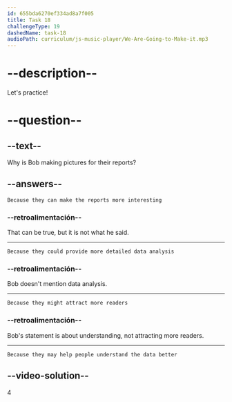 ```yaml
---
id: 655bda6270ef334ad8a7f005
title: Task 18
challengeType: 19
dashedName: task-18
audioPath: curriculum/js-music-player/We-Are-Going-to-Make-it.mp3
---
```


<!--
AUDIO REFERENCE: 
Bob: Interesting! I'm making pictures with our data for our reports. We think it may help people understand better.
-->

# --description--

Let's practice!

# --question--

## --text--

Why is Bob making pictures for their reports?

## --answers--

`Because they can make the reports more interesting`

### --retroalimentación--

That can be true, but it is not what he said.

---

`Because they could provide more detailed data analysis`

### --retroalimentación--

Bob doesn't mention data analysis.

---

`Because they might attract more readers`

### --retroalimentación--

Bob's statement is about understanding, not attracting more readers.

---

`Because they may help people understand the data better`

## --video-solution--

4
